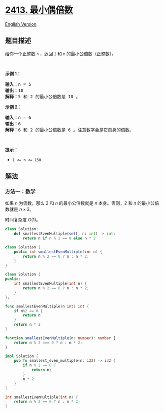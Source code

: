 # [2413. 最小偶倍数](https://leetcode.cn/problems/smallest-even-multiple)

[English Version](/solution/2400-2499/2413.Smallest%20Even%20Multiple/README_EN.md)

## 题目描述

<!-- 这里写题目描述 -->

给你一个正整数 <code>n</code> ，返回 <code>2</code><em> </em>和<em> </em><code>n</code> 的最小公倍数（正整数）。

<p>&nbsp;</p>

<p><strong>示例 1：</strong></p>

<pre><strong>输入：</strong>n = 5
<strong>输出：</strong>10
<strong>解释：</strong>5 和 2 的最小公倍数是 10 。
</pre>

<p><strong>示例 2：</strong></p>

<pre><strong>输入：</strong>n = 6
<strong>输出：</strong>6
<strong>解释：</strong>6 和 2 的最小公倍数是 6 。注意数字会是它自身的倍数。
</pre>

<p>&nbsp;</p>

<p><strong>提示：</strong></p>

<ul>
	<li><code>1 &lt;= n &lt;= 150</code></li>
</ul>

## 解法

### 方法一：数学

如果 $n$ 为偶数，那么 $2$ 和 $n$ 的最小公倍数就是 $n$ 本身。否则，$2$ 和 $n$ 的最小公倍数就是 $n \times 2$。

时间复杂度 $O(1)$。

<!-- tabs:start -->

```python
class Solution:
    def smallestEvenMultiple(self, n: int) -> int:
        return n if n % 2 == 0 else n * 2
```

```java
class Solution {
    public int smallestEvenMultiple(int n) {
        return n % 2 == 0 ? n : n * 2;
    }
}
```

```cpp
class Solution {
public:
    int smallestEvenMultiple(int n) {
        return n % 2 == 0 ? n : n * 2;
    }
};
```

```go
func smallestEvenMultiple(n int) int {
	if n%2 == 0 {
		return n
	}
	return n * 2
}
```

```ts
function smallestEvenMultiple(n: number): number {
    return n % 2 === 0 ? n : n * 2;
}
```

```rust
impl Solution {
    pub fn smallest_even_multiple(n: i32) -> i32 {
        if n % 2 == 0 {
            return n;
        }
        n * 2
    }
}
```

```c
int smallestEvenMultiple(int n) {
    return n % 2 == 0 ? n : n * 2;
}
```

<!-- tabs:end -->

<!-- end -->
